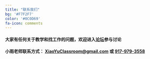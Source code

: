 ```yaml
---
title: "联系我们"
bg: '#F7F2F7'
color: '#0C0D69'
fa-icon: comments
---
```


#### 大家有任何关于教学和找工作的问题，欢迎进入<a href="http://forum.xiaoyuclassroom.com" style="font-weight: bold;">论坛</a>参与讨论

#### 小雨老师联系方式： <XiaoYuClassroom@gmail.com> 或 <a href="tel:+19179793558">917-979-3558</a>
